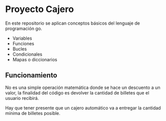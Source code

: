 # Proyecto Cajero
En este repositorio se aplican conceptos básicos del lenguaje de programación go.
- Variables
- Funciones
- Bucles
- Condicionales
- Mapas o diccionarios

## Funcionamiento
No es una simple operación matemática donde se hace un descuento a un valor, la finalidad del código es devolver la cantidad de billetes que el usuario recibirá.

Hay que tener presente que un cajero automático va a entregar la cantidad mínima de billetes posible.
